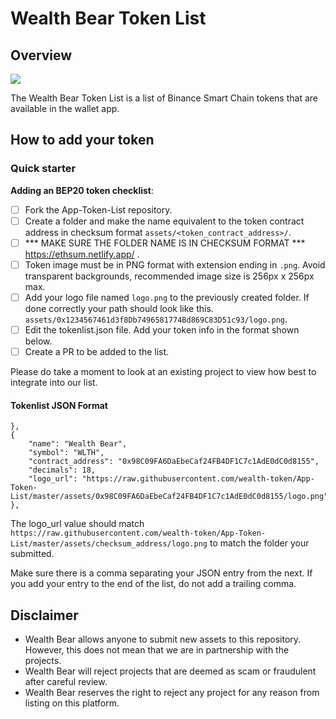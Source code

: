 # Wealth Bear Token List
## Overview
<p><img src="https://wealthbear.app/assets/img/github-header.png"></p>

The Wealth Bear Token List is a list of Binance Smart Chain tokens that are available in the wallet app.

## How to add your token

### Quick starter

**Adding an BEP20 token checklist**:
- [ ] Fork the App-Token-List repository.
- [ ] Create a folder and make the name equivalent to the token contract address in checksum format `assets/<token_contract_address>/`.
- [ ] *** MAKE SURE THE FOLDER NAME IS IN CHECKSUM FORMAT *** https://ethsum.netlify.app/ .
- [ ] Token image must be in PNG format with extension ending in `.png`. Avoid transparent backgrounds, recommended image size is 256px x 256px max.
- [ ] Add your logo file named `logo.png` to the previously created folder. If done correctly your path should look like this. `assets/0x1234567461d3f8Db7496581774Bd869C83D51c93/logo.png`.
- [ ] Edit the tokenlist.json file. Add your token info in the format shown below.
- [ ] Create a PR to be added to the list.

Please do take a moment to look at an existing project to view how best to integrate into our list.

#### Tokenlist JSON Format
```
},
{
    "name": "Wealth Bear",
    "symbol": "WLTH",
    "contract_address": "0x98C09FA6DaEbeCaf24FB4DF1C7c1AdE0dC0d8155",
    "decimals": 18,
    "logo_url": "https://raw.githubusercontent.com/wealth-token/App-Token-List/master/assets/0x98C09FA6DaEbeCaf24FB4DF1C7c1AdE0dC0d8155/logo.png"
},
```

The logo_url value should match `https://raw.githubusercontent.com/wealth-token/App-Token-List/master/assets/checksum_address/logo.png` to match the folder your submitted.

Make sure there is a comma separating your JSON entry from the next. If you add your entry to the end of the list, do not add a trailing comma.

## Disclaimer
* Wealth Bear allows anyone to submit new assets to this repository. However, this does not mean that we are in partnership with the projects.
* Wealth Bear will reject projects that are deemed as scam or fraudulent after careful review.
* Wealth Bear reserves the right to reject any project for any reason from listing on this platform.
